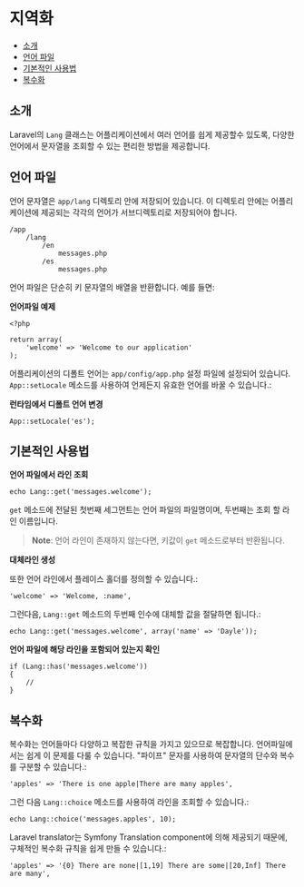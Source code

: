 # 지역화

- [소개](#introduction)
- [언어 파일](#language-files)
- [기본적인 사용법](#basic-usage)
- [복수화](#pluralization)

<a name="introduction"></a>
## 소개

Laravel의 `Lang` 클래스는 어플리케이션에서 여러 언어를 쉽게 제공할수 있도록, 다양한 언어에서 문자열을 조회할 수 있는 편리한 방법을 제공합니다.

<a name="language-files"></a>
## 언어 파일

언어 문자열은 `app/lang` 디렉토리 안에 저장되어 있습니다. 이 디렉토리 안에는 어플리케이션에 제공되는 각각의 언어가 서브디렉토리로 저장되어야 합니다.

    /app
  		/lang
  			/en
  				messages.php
  			/es
  				messages.php

언어 파일은 단순히 키 문자열의 배열을 반환합니다. 예를 들면:

**언어파일 예제**

	<?php

	return array(
		'welcome' => 'Welcome to our application'
	);

어플리케이션의 디폴트 언어는 `app/config/app.php` 설정 파일에 설정되어 있습니다. `App::setLocale` 메소드를 사용하여 언제든지 유효한 언어를 바꿀 수 있습니다.:

**런타임에서 디폴트 언어 변경**

	App::setLocale('es');

<a name="basic-usage"></a>
## 기본적인 사용법

**언어 파일에서 라인 조회**

	echo Lang::get('messages.welcome');

`get` 메소드에 전달된 첫번째 세그먼트는 언어 파일의 파일명이며, 두번째는 조회 할 라인 이름입니다.

> **Note**: 언어 라인이 존재하지 않는다면, 키값이 `get` 메소드로부터 반환됩니다.

**대체라인 생성**

또한 언어 라인에서 플레이스 홀더를 정의할 수 있습니다.:

	'welcome' => 'Welcome, :name',

그런다음, `Lang::get` 메소드의 두번째 인수에 대체할 값을 절달하면 됩니다.:

	echo Lang::get('messages.welcome', array('name' => 'Dayle'));

**언어 파일에 해당 라인을 포함되어 있는지 확인**

	if (Lang::has('messages.welcome'))
	{
		//
	}

<a name="pluralization"></a>
## 복수화

복수화는 언어들마다 다양하고 복잡한 규칙을 가지고 있으므로 복잡합니다. 언어파일에서는 쉽게 이 문제를 다룰 수 있습니다. "파이프" 문자를 사용하여 문자열의 단수와 복수를 구분할 수 있습니다.:

	'apples' => 'There is one apple|There are many apples',

그런 다음 `Lang::choice` 메소드를 사용하여 라인을 조회할 수 있습니다.:

	echo Lang::choice('messages.apples', 10);

Laravel translator는 Symfony Translation component에 의해 제공되기 때문에, 구체적인 복수화 규칙을 쉽게 만들 수 있습니다.:

	'apples' => '{0} There are none|[1,19] There are some|[20,Inf] There are many',

